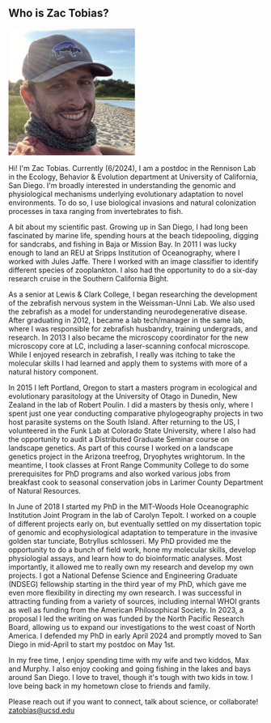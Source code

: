 ## Who is Zac Tobias?

<img src="/docs/assets/img/IMG_0572.jpg" width="250" class="center">

Hi! I'm Zac Tobias. Currently (6/2024), I am a postdoc in the Rennison Lab in the Ecology, Behavior & Evolution department at University of California, San Diego. I'm broadly interested in 
understanding the genomic and physiological mechanisms underlying evolutionary adaptation to novel environments. To do so, I use biological invasions and natural colonization processes in taxa 
ranging from invertebrates to fish. 

A bit about my scientific past. Growing up in San Diego, I had long been fascinated by marine life, spending hours at the beach tidepooling, digging for sandcrabs, and fishing in Baja or Mission 
Bay. In 2011 I was lucky enough to land an REU at Sripps Institution of Oceanography, where I worked with Jules Jaffe. There I worked with an image classifier to identify different species of 
zooplankton. I also had the opportunity to do a six-day research cruise in the Southern California Bight.

As a senior at Lewis & Clark College, I began researching the development of the zebrafish nervous system in the Weissman-Unni Lab. We also used the zebrafish as a model for understanding 
neurodegenerative disease. After graduating in 2012, I became a lab tech/manager in the same lab, where I was responsible for zebrafish husbandry, training 
undergrads, and research. In 2013 I also became the microscopy coordinator for the new microscopy core at LC, including a laser-scanning confocal microscope. While I enjoyed research in zebrafish, 
I really was itching to take the molecular skills I had learned and apply them to systems with more of a natural history component. 

In 2015 I left Portland, Oregon to start a masters program in ecological and evolutionary parasitology at the University of Otago in Dunedin, New Zealand in the lab of Robert Poulin. I did a masters 
by thesis only, where I spent just one year conducting comparative phylogeography projects in two host parasite systems on the South Island. After returning to the US, I volunteered in the Funk Lab 
at Colorado State University, where I also had the opportunity to audit a Distributed Graduate Seminar course on landscape genetics. As part of this course I worked on a landscape genetics project 
in the Arizona treefrog, Dryophytes wrightorum. In the meantime, I took classes at Front Range Community College to do some prerequisites for PhD programs and also worked various jobs from breakfast 
cook to seasonal conservation jobs in Larimer County Department of Natural Resources.

In June of 2018 I started my PhD in the MIT-Woods Hole Oceanographic Institution Joint Program in the lab of Carolyn Tepolt. I worked on a couple of different projects early on, but eventually 
settled 
on my dissertation topic of genomic and ecophysiological adaptation to temperature in the invasive golden star tunciate, Botryllus schlosseri. My PhD provided me the opportunity to do a bunch of 
field work, hone my molecular skills, develop physiologial assays, and learn how to do bioinformatic analyses. Most importantly, it allowed me to really own my research and develop my own projects. 
I got a National Defense Science and Engineering Graduate (NDSEG) fellowship starting in the third year of my PhD, which gave me even more flexibility in directing my own research. I was successful 
in attracting funding from a variety of sources, including internal WHOI grants as well as funding from the American Philosophical Society. In 2023, a proposal I led the writing on was funded by the 
North Pacific Research Board, allowing us to expand our investigations to the west coast of North America. I defended my PhD in early April 2024 and promptly moved to San Diego in mid-April to start 
my postdoc on May 1st. 

In my free time, I enjoy spending time with my wife and two kiddos, Max and Murphy. I also enjoy cooking and going fishing in the lakes and bays around San Diego. I love to travel, though it's tough 
with two kids in tow. I love being back in my hometown close to friends and family. 

Please reach out if you want to connect, talk about science, or collaborate! zatobias@ucsd.edu 
